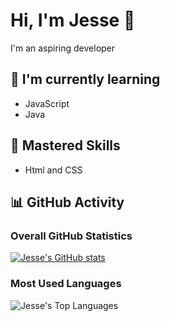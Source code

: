 # Hi, I'm Jesse 👋

I'm an aspiring developer

## 🌱 I'm currently learning
- JavaScript
- Java

## 💼 Mastered Skills
- Html and CSS

## 📊 GitHub Activity

### Overall GitHub Statistics
[![Jesse's GitHub stats](https://github-readme-stats.vercel.app/api?username=JesseMbugua&show_icons=true&theme=radical)](https://github.com/anuraghazra/github-readme-stats)

### Most Used Languages
![Jesse's Top Languages](https://github-readme-stats.vercel.app/api/top-langs/?username=JesseMbugua&layout=compact)
